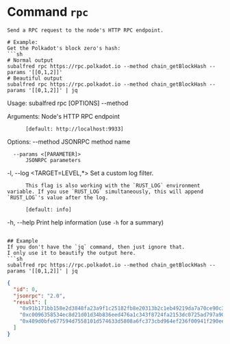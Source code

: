 # Command `rpc`
```
Send a RPC request to the node's HTTP RPC endpoint.

# Example:
Get the Polkadot's block zero's hash:
```sh
# Normal output
subalfred rpc https://rpc.polkadot.io --method chain_getBlockHash --params '[[0,1,2]]'
# Beautiful output
subalfred rpc https://rpc.polkadot.io --method chain_getBlockHash --params '[[0,1,2]]' | jq
```

Usage: subalfred rpc [OPTIONS] --method <METHOD> <URI>

Arguments:
  <URI>
          Node's HTTP RPC endpoint

          [default: http://localhost:9933]

Options:
      --method <METHOD>
          JSONRPC method name

      --params <[PARAMETER]>
          JSONRPC parameters

  -l, --log <TARGET=LEVEL,*>
          Set a custom log filter.

          This flag is also working with the `RUST_LOG` environment variable. If you use `RUST_LOG` simultaneously, this will append `RUST_LOG`'s value after the log.

          [default: info]

  -h, --help
          Print help information (use `-h` for a summary)
```

## Example
If you don't have the `jq` command, then just ignore that.
I only use it to beautify the output here.
```sh
subalfred rpc https://rpc.polkadot.io --method chain_getBlockHash --params '[[0,1,2]]' | jq
```
```json
{
  "id": 0,
  "jsonrpc": "2.0",
  "result": [
    "0x91b171bb158e2d3848fa23a9f1c25182fb8e20313b2c1eb49219da7a70ce90c3",
    "0xc0096358534ec8d21d01d34b836eed476a1c343f8724fa2153dc0725ad797a90",
    "0x409d0bfe677594d7558101d574633d5808a6fc373cbd964ef236f00941f290ee"
  ]
}
```
